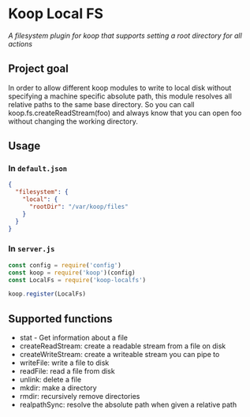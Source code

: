 # Koop Local FS
*A filesystem plugin for koop that supports setting a root directory for all actions*

## Project goal

In order to allow different koop modules to write to local disk without specifying a machine specific absolute path, this module resolves all relative paths to the same base directory. So you can call koop.fs.createReadStream(foo) and always know that you can open foo without changing the working directory.

## Usage

### In `default.json`

```json
{
  "filesystem": {
    "local": {
      "rootDir": "/var/koop/files"
    }
  }
}
```

### In `server.js`

```javascript
const config = require('config')
const koop = require('koop')(config)
const LocalFs = require('koop-localfs')

koop.register(LocalFs)
```

## Supported functions

- stat - Get information about a file
- createReadStream: create a readable stream from a file on disk
- createWriteStream: create a writeable stream you can pipe to
- writeFile: write a file to disk
- readFile: read a file from disk
- unlink: delete a file
- mkdir: make a directory
- rmdir: recursively remove directories
- realpathSync: resolve the absolute path when given a relative path
